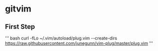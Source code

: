 # gitvim


## First Step
''' bash
curl -fLo ~/.vim/autoload/plug.vim --create-dirs \
    https://raw.githubusercontent.com/junegunn/vim-plug/master/plug.vim
'''

